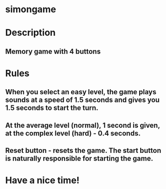 # simongame

# Description

## Memory game with 4 buttons
# Rules
## When you select an easy level, the game plays sounds at a speed of 1.5 seconds and gives you 1.5 seconds to start the turn. 
## At the average level (normal), 1 second is given, at the complex level (hard) - 0.4 seconds. 
## Reset button - resets the game. The start button is naturally responsible for starting the game.

# Have a nice time!